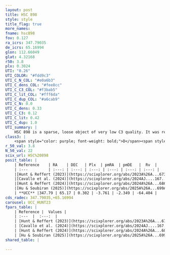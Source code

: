 ```yaml
---
layout: post
title: HSC 898
style: style
title_flag: true
more_names: 
fname: hsc898
fov: 0.127
ra_icrs: 347.79035
de_icrs: 65.16994
glon: 112.66049
glat: 4.32168
r50: 3.8
plx: 0.3024
UTI: "0.26"
UTI_COLOR: "#fdd9c3"
UTI_C_N_COL: "#e0a6b3"
UTI_C_dens_COL: "#fee8cc"
UTI_C_C3_COL: "#f3bab5"
UTI_C_lit_COL: "#fff6da"
UTI_C_dup_COL: "#a6cab9"
UTI_C_N: 0.0
UTI_C_dens: 0.33
UTI_C_C3: 0.12
UTI_C_lit: 0.42
UTI_C_dup: 1.0
UTI_summary: |
    HSC 898 is a sparse, loose object of very low C3 quality. It was recently reported in the literature.<br><br><span style="color: #99180f; font-weight: bold;">Warning: </span>contains less than 25 stars with <i>P>0.5</i> estimated.
class3: |
    <span style="color: purple; font-weight: bold;">D</span><span style="color: red; font-weight: bold;">C</span>
r_50_val: 3.8
N_50_val: 22
scix_url: HSC%20898
posit_table: |
    | Reference    | RA    | DEC   | Plx  | pmRA  | pmDE   |  Rv  |
    | :---         | :---: | :---: | :---: | :---: | :---: | :---: |
    |[Hunt & Reffert (2023)](https://scixplorer.org/abs/2023A%26A...673A.114H) | 347.777 | 65.145 | 0.296 | -3.743 | -2.349 | -63.823 |
    |[Cavallo et al. (2024)](https://scixplorer.org/abs/2024AJ....167...12C) | 347.812 | 65.165 | 0.301 | -- | -- | -- |
    |[Hunt & Reffert (2024)](https://scixplorer.org/abs/2024A%26A...686A..42H) | 347.777 | 65.145 | 0.296 | -3.743 | -2.349 | -63.823 |
    |[Hu & Soubiran (2025)](https://scixplorer.org/abs/2025A%26A...699A.246H) | 347.812 | 65.165 | -- | -- | -- | -- |
    | **UCC** |347.79 | 65.17 | 0.302 | -3.761 | -2.349 | -64.404 | 
cds_radec: 347.79035,+65.16994
carousel: UCC_HUNT23
fpars_table: |
    | Reference |  Values |
    | :---  |  :---:  |
    | [Hunt & Reffert (2023)](https://scixplorer.org/abs/2023A%26A...673A.114H) | `AV50=2.926, diffAV50=1.899, MOD50=12.31, logAge50=8.94` |
    | [Cavallo et al. (2024)](https://scixplorer.org/abs/2024AJ....167...12C) | `AV50=3.32, dMod50=11.94, logAge50=9.0, [Fe/H]50=-0.33` |
    | [Hunt & Reffert (2024)](https://scixplorer.org/abs/2024A%26A...686A..42H) | `MassJ=259.968` |
    | [Hu & Soubiran (2025)](https://scixplorer.org/abs/2025A%26A...699A.246H) | `MA22=-0.21, MA23f=-0.23, MK24=-0.28, MF24=-0.33` |
shared_table: |
    
---
```

